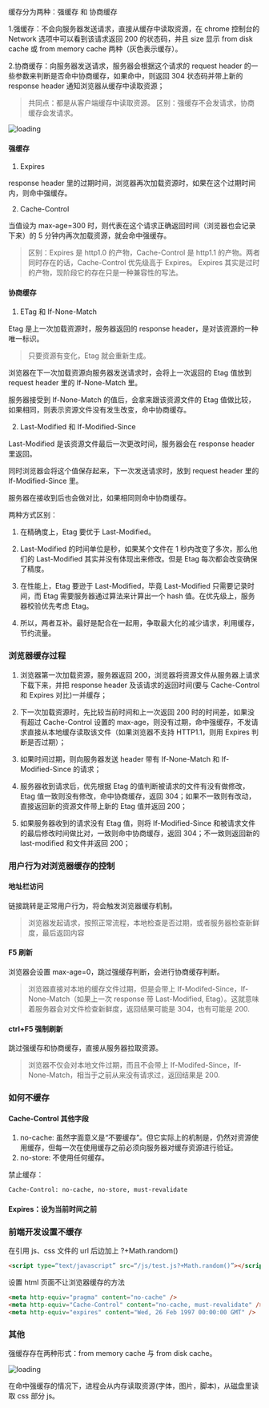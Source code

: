 缓存分为两种：强缓存 和 协商缓存

1.强缓存：不会向服务器发送请求，直接从缓存中读取资源，在 chrome 控制台的 Network 选项中可以看到该请求返回 200 的状态码，并且 size 显示 from disk cache 或 from memory cache 两种（灰色表示缓存）。

2.协商缓存：向服务器发送请求，服务器会根据这个请求的 request header 的一些参数来判断是否命中协商缓存，如果命中，则返回 304 状态码并带上新的 response header 通知浏览器从缓存中读取资源；

> 共同点：都是从客户端缓存中读取资源。
> 区别：强缓存不会发请求，协商缓存会发请求。

![loading](https://saber2pr.top/MyWeb/resource/image/http-cache.webp)

#### 强缓存

1. Expires

response header 里的过期时间，浏览器再次加载资源时，如果在这个过期时间内，则命中强缓存。

2. Cache-Control

当值设为 max-age=300 时，则代表在这个请求正确返回时间（浏览器也会记录下来）的 5 分钟内再次加载资源，就会命中强缓存。

> 区别：Expires 是 http1.0 的产物，Cache-Control 是 http1.1 的产物。两者同时存在的话，Cache-Control 优先级高于 Expires。
> Expires 其实是过时的产物，现阶段它的存在只是一种兼容性的写法。

#### 协商缓存

1. ETag 和 If-None-Match

Etag 是上一次加载资源时，服务器返回的 response header，是对该资源的一种唯一标识。

> 只要资源有变化，Etag 就会重新生成。

浏览器在下一次加载资源向服务器发送请求时，会将上一次返回的 Etag 值放到 request header 里的 If-None-Match 里。

服务器接受到 If-None-Match 的值后，会拿来跟该资源文件的 Etag 值做比较，如果相同，则表示资源文件没有发生改变，命中协商缓存。

2. Last-Modified 和 If-Modified-Since

Last-Modified 是该资源文件最后一次更改时间，服务器会在 response header 里返回。

同时浏览器会将这个值保存起来，下一次发送请求时，放到 request header 里的 If-Modified-Since 里。

服务器在接收到后也会做对比，如果相同则命中协商缓存。

两种方式区别：

1. 在精确度上，Etag 要优于 Last-Modified。

2. Last-Modified 的时间单位是秒，如果某个文件在 1 秒内改变了多次，那么他们的 Last-Modified 其实并没有体现出来修改。但是 Etag 每次都会改变确保了精度。

3. 在性能上，Etag 要逊于 Last-Modified，毕竟 Last-Modified 只需要记录时间，而 Etag 需要服务器通过算法来计算出一个 hash 值。在优先级上，服务器校验优先考虑 Etag。

4. 所以，两者互补。最好是配合在一起用，争取最大化的减少请求，利用缓存，节约流量。

### 浏览器缓存过程

1. 浏览器第一次加载资源，服务器返回 200，浏览器将资源文件从服务器上请求下载下来，并把 response header 及该请求的返回时间(要与 Cache-Control 和 Expires 对比)一并缓存；

2. 下一次加载资源时，先比较当前时间和上一次返回 200 时的时间差，如果没有超过 Cache-Control 设置的 max-age，则没有过期，命中强缓存，不发请求直接从本地缓存读取该文件（如果浏览器不支持 HTTP1.1，则用 Expires 判断是否过期）；

3. 如果时间过期，则向服务器发送 header 带有 If-None-Match 和 If-Modified-Since 的请求；

4. 服务器收到请求后，优先根据 Etag 的值判断被请求的文件有没有做修改，Etag 值一致则没有修改，命中协商缓存，返回 304；如果不一致则有改动，直接返回新的资源文件带上新的 Etag 值并返回 200；

5. 如果服务器收到的请求没有 Etag 值，则将 If-Modified-Since 和被请求文件的最后修改时间做比对，一致则命中协商缓存，返回 304；不一致则返回新的 last-modified 和文件并返回 200；

### 用户行为对浏览器缓存的控制

#### 地址栏访问

链接跳转是正常用户行为，将会触发浏览器缓存机制。

> 浏览器发起请求，按照正常流程，本地检查是否过期，或者服务器检查新鲜度，最后返回内容

#### F5 刷新

浏览器会设置 max-age=0，跳过强缓存判断，会进行协商缓存判断。

> 浏览器直接对本地的缓存文件过期，但是会带上 If-Modifed-Since，If-None-Match（如果上一次 response 带 Last-Modified, Etag）。这就意味着服务器会对文件检查新鲜度，返回结果可能是 304，也有可能是 200.

#### ctrl+F5 强制刷新

跳过强缓存和协商缓存，直接从服务器拉取资源。

> 浏览器不仅会对本地文件过期，而且不会带上 If-Modifed-Since，If-None-Match，相当于之前从来没有请求过，返回结果是 200.

### 如何不缓存

#### Cache-Control 其他字段

1. no-cache: 虽然字面意义是“不要缓存”。但它实际上的机制是，仍然对资源使用缓存，但每一次在使用缓存之前必须向服务器对缓存资源进行验证。
2. no-store: 不使用任何缓存。

禁止缓存：

```bash
Cache-Control: no-cache, no-store, must-revalidate
```

#### Expires：设为当前时间之前

### 前端开发设置不缓存

在引用 js、css 文件的 url 后边加上 ?+Math.random()

```html
<script type=“text/javascript” src=“/js/test.js?+Math.random()”></script>
```

设置 html 页面不让浏览器缓存的方法

```html
<meta http-equiv="pragma" content="no-cache" />
<meta http-equiv="Cache-Control" content="no-cache, must-revalidate" />
<meta http-equiv="expires" content="Wed, 26 Feb 1997 00:00:00 GMT" />
```

### 其他

强缓存存在两种形式：from memory cache 与 from disk cache。

![loading](https://saber2pr.top/MyWeb/resource/image/http-cache-code.webp)

在命中强缓存的情况下，进程会从内存读取资源(字体，图片，脚本)，从磁盘里读取 css 部分 js。
